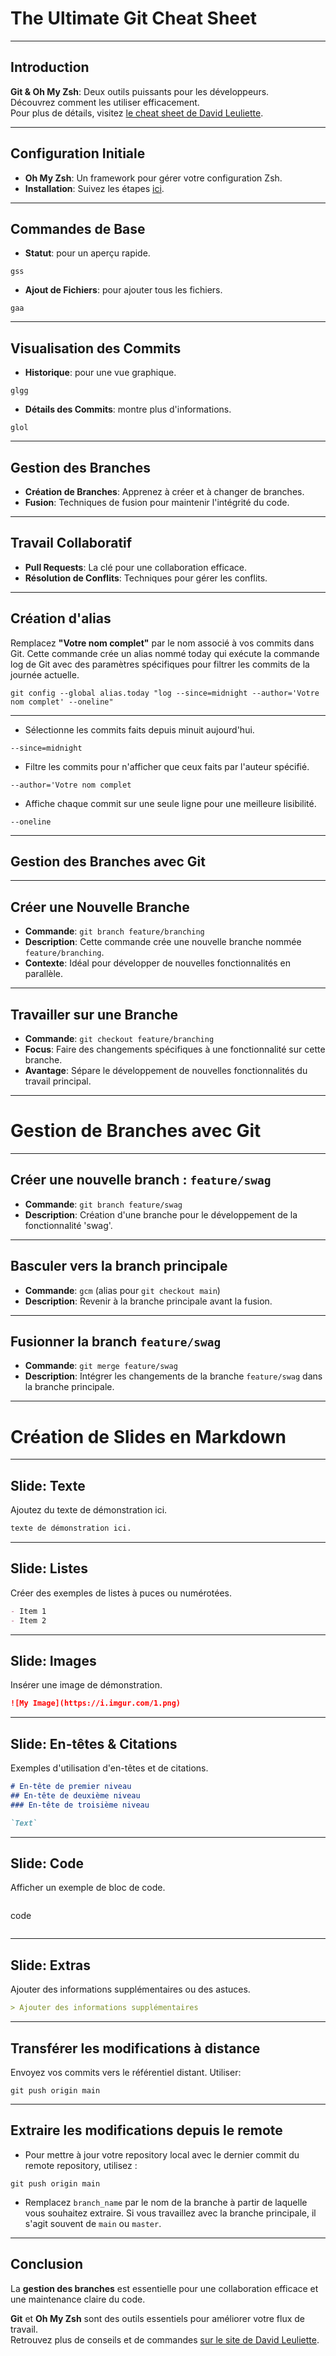 <!-- slides.md -->

# The Ultimate Git Cheat Sheet

---

## Introduction
**Git & Oh My Zsh**: Deux outils puissants pour les développeurs.  
Découvrez comment les utiliser efficacement.  
Pour plus de détails, visitez [le cheat sheet de David Leuliette](https://davidl.fr/blog/git-cheatsheet).

---

## Configuration Initiale
- **Oh My Zsh**: Un framework pour gérer votre configuration Zsh.
- **Installation**: Suivez les étapes [ici](https://davidl.fr/blog/git-cheatsheet#section-1).

---

## Commandes de Base
- **Statut**: pour un aperçu rapide.

```
gss
```

- **Ajout de Fichiers**: pour ajouter tous les fichiers.

```
gaa
```

---

## Visualisation des Commits
- **Historique**: pour une vue graphique.

```
glgg
```

- **Détails des Commits**: montre plus d'informations.

```
glol
```

---

## Gestion des Branches
- **Création de Branches**: Apprenez à créer et à changer de branches.
- **Fusion**: Techniques de fusion pour maintenir l'intégrité du code.

---

## Travail Collaboratif
- **Pull Requests**: La clé pour une collaboration efficace.
- **Résolution de Conflits**: Techniques pour gérer les conflits.

---

## Création d'alias

Remplacez **"Votre nom complet"** par le nom associé à vos commits dans Git.
Cette commande crée un alias nommé today qui exécute la commande log de Git avec des paramètres spécifiques pour filtrer les commits de la journée actuelle.

```
git config --global alias.today "log --since=midnight --author='Votre nom complet' --oneline"
```

---

- Sélectionne les commits faits depuis minuit aujourd'hui.
```
--since=midnight
```

- Filtre les commits pour n'afficher que ceux faits par l'auteur spécifié.

```
--author='Votre nom complet
```

- Affiche chaque commit sur une seule ligne pour une meilleure lisibilité.

```
--oneline
```

---

## Gestion des Branches avec Git

---

## Créer une Nouvelle Branche
- **Commande**: `git branch feature/branching`
- **Description**: Cette commande crée une nouvelle branche nommée `feature/branching`.
- **Contexte**: Idéal pour développer de nouvelles fonctionnalités en parallèle.

---

## Travailler sur une Branche
- **Commande**: `git checkout feature/branching`
- **Focus**: Faire des changements spécifiques à une fonctionnalité sur cette branche.
- **Avantage**: Sépare le développement de nouvelles fonctionnalités du travail principal.

---

# Gestion de Branches avec Git

---

## Créer une nouvelle branch : `feature/swag`
- **Commande**: `git branch feature/swag`
- **Description**: Création d'une branche pour le développement de la fonctionnalité 'swag'.

---

## Basculer vers la branch principale
- **Commande**: `gcm` (alias pour `git checkout main`)
- **Description**: Revenir à la branche principale avant la fusion.

---

## Fusionner la branch `feature/swag`
- **Commande**: `git merge feature/swag`
- **Description**: Intégrer les changements de la branche `feature/swag` dans la branche principale.

---

# Création de Slides en Markdown

---

## Slide: Texte

Ajoutez du texte de démonstration ici.

```markdown
texte de démonstration ici.
```

---

## Slide: Listes

Créer des exemples de listes à puces ou numérotées.

```markdown
- Item 1
- Item 2
```

---

## Slide: Images

Insérer une image de démonstration.

```markdown
![My Image](https://i.imgur.com/1.png)
```

---

## Slide: En-têtes & Citations
Exemples d'utilisation d'en-têtes et de citations.

```markdown
# En-tête de premier niveau
## En-tête de deuxième niveau
### En-tête de troisième niveau
```

```markdown
`Text`
```

---

## Slide: Code
Afficher un exemple de bloc de code.

```markdown
```
code
```
```

---

## Slide: Extras
Ajouter des informations supplémentaires ou des astuces.

```markdown
> Ajouter des informations supplémentaires
```

---

## Transférer les modifications à distance

Envoyez vos commits vers le référentiel distant. Utiliser:
```console
git push origin main
```

---

## Extraire les modifications depuis le remote

- Pour mettre à jour votre repository local avec le dernier commit du remote repository, utilisez :

```console
git push origin main
```

- Remplacez `branch_name` par le nom de la branche à partir de laquelle vous souhaitez extraire. Si vous travaillez avec la branche principale, il s'agit souvent de `main` ou `master`.

---

## Conclusion

La **gestion des branches** est essentielle pour une collaboration efficace et une maintenance claire du code.

**Git** et **Oh My Zsh** sont des outils essentiels pour améliorer votre flux de travail.  
Retrouvez plus de conseils et de commandes [sur le site de David Leuliette](https://davidl.fr/blog/git-cheatsheet).
